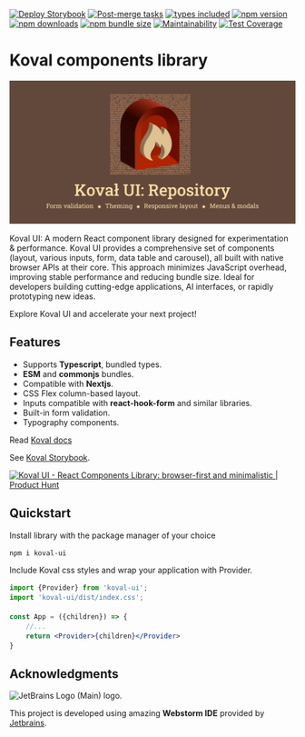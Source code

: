 [![Deploy Storybook](https://github.com/morewings/koval-ui/actions/workflows/pages.yml/badge.svg)](https://github.com/morewings/koval-ui/actions/workflows/pages.yml)
[![Post-merge tasks](https://github.com/morewings/koval-ui/actions/workflows/merge-jobs.yml/badge.svg)](https://github.com/morewings/koval-ui/actions/workflows/merge-jobs.yml)
[![types included](https://img.shields.io/github/package-json/types/morewings/koval-ui)](https://github.com/morewings/koval-ui)
[![npm version](https://badge.fury.io/js/koval-ui.svg)](https://www.npmjs.com/package/koval-ui)
[![npm downloads](https://img.shields.io/npm/dm/koval-ui)](https://www.npmcharts.com/compare/koval-ui?interval=7)
[![npm bundle size](https://deno.bundlejs.com/badge?q=koval-ui@latest&config={"esbuild":{"external":["react","react-dom"]}})](https://bundlejs.com/?bundle&q=koval-ui@latest&config={"analysis":"treemap","esbuild":{"external":["react","react-dom"]}})
[![Maintainability](https://api.codeclimate.com/v1/badges/bd5faa98bfe0416e4ce4/maintainability)](https://codeclimate.com/github/morewings/koval-ui/maintainability)
[![Test Coverage](https://api.codeclimate.com/v1/badges/bd5faa98bfe0416e4ce4/test_coverage)](https://codeclimate.com/github/morewings/koval-ui/test_coverage)

# Koval components library

[![NPM library Create React App template logo](./design/logo-repo.png)](#)

Koval UI: A modern React component library designed for experimentation & performance. Koval UI provides a comprehensive set of components (layout, various inputs, form, data table and carousel), all built with native browser APIs at their core. This approach minimizes JavaScript overhead, improving stable performance and reducing bundle size. Ideal for developers building cutting-edge applications, AI interfaces, or rapidly prototyping new ideas. 

Explore Koval UI and accelerate your next project!

## Features

- Supports **Typescript**, bundled types.
- **ESM** and **commonjs** bundles.
- Compatible with **Nextjs**.
- CSS Flex column-based layout.
- Inputs compatible with **react-hook-form** and similar libraries.
- Built-in form validation.
- Typography components.

Read [Koval docs](https://koval.support/)

See [Koval Storybook](https://morewings.github.io/koval-ui/).

<a href="https://www.producthunt.com/posts/koval-ui?embed=true&utm_source=badge-featured&utm_medium=badge&utm_souce=badge-koval&#0045;ui" target="_blank"><img src="https://api.producthunt.com/widgets/embed-image/v1/featured.svg?post_id=957861&theme=dark&t=1745849295565" alt="Koval&#0032;UI - &#0032;React&#0032;Components&#0032;Library&#0058;&#0032;browser&#0045;first&#0032;and&#0032;minimalistic | Product Hunt" style="width: 250px; height: 54px;" width="250" height="54" /></a>

## Quickstart

Install library with the package manager of your choice

```bash
npm i koval-ui
```

Include Koval css styles and wrap your application with Provider.

```jsx
import {Provider} from 'koval-ui';
import 'koval-ui/dist/index.css';

const App = ({children}) => {
    //...
    return <Provider>{children}</Provider>
}
```

## Acknowledgments

<img width="222" src="https://resources.jetbrains.com/storage/products/company/brand/logos/jb_beam.png" alt="JetBrains Logo (Main) logo.">

This project is developed using amazing **Webstorm IDE** provided by [Jetbrains](https://www.jetbrains.com).


